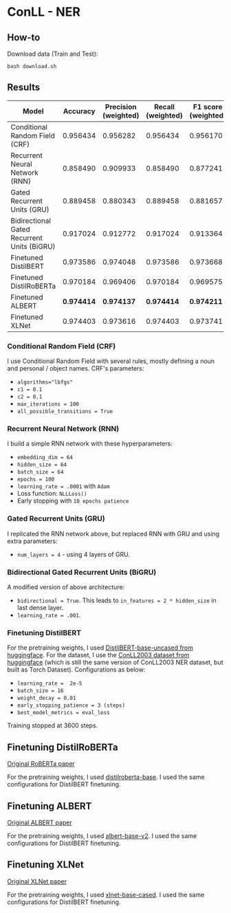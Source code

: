 # ConLL - NER

## How-to
Download data (Train and Test):
```
bash download.sh
```

## Results

| Model                                       | Accuracy     | Precision (weighted) | Recall (weighted) | F1 score (weighted) |
| ------------------------------------------- | ------------ | -------------------- | ----------------- | ------------------- |
| Conditional Random Field (CRF)              | 0.956434     | 0.956282             | 0.956434          | 0.956170            |
| Recurrent Neural Network (RNN)              | 0.858490     | 0.909933             | 0.858490          | 0.877241            |
| Gated Recurrent Units (GRU)                 | 0.889458     | 0.880343             | 0.889458          | 0.881657            |
| Bidirectional Gated Recurrent Units (BiGRU) | 0.917024     | 0.912772             | 0.917024          | 0.913364            |
| Finetuned DistilBERT                        | 0.973586     | 0.974048             | 0.973586          | 0.973668            |
| Finetuned DistilRoBERTa                     | 0.970184     | 0.969406             | 0.970184          | 0.969575            |
| Finetuned ALBERT                            | **0.974414** | **0.974137**         | **0.974414**      | **0.974211**        |
| Finetuned XLNet                             | 0.974403     | 0.973616             | 0.974403          | 0.973741            |

### Conditional Random Field (CRF)
I use Conditional Random Field with several rules, mostly defining a noun and personal / object names. CRF's parameters:
- `algorithms="lbfgs"`
- `c1 = 0.1`
- `c2 = 0.1`
- `max_iterations = 100`
- `all_possible_transitions = True`

### Recurrent Neural Network (RNN)
I build a simple RNN network with these hyperparameters:
- `embedding_dim = 64`
- `hidden_size = 64`
- `batch_size = 64`
- `epochs = 100`
- `learning_rate = .0001` with `Adam`
- Loss function: `NLLLoss()`
- Early stopping with `10 epochs patience`

### Gated Recurrent Units (GRU)
I replicated the RNN network above, but replaced RNN with GRU and using extra parameters:
- `num_layers = 4` - using 4 layers of GRU.

### Bidirectional Gated Recurrent Units (BiGRU)
A modified version of above architecture:
- `bidirectional = True`. This leads to `in_features = 2 * hidden_size` in last dense layer.
- `learning_rate = .001`.

### Finetuning DistilBERT
For the pretraining weights, I used [DistilBERT-base-uncased from huggingface](https://huggingface.co/distilbert-base-uncased). For the dataset, I use the [ConLL2003 dataset from huggingface](https://huggingface.co/datasets/conll2003) (which is still the same version of ConLL2003 NER dataset, but built as Torch Dataset). Configurations as below:
- `learning_rate =  2e-5`
- `batch_size = 16`
- `weight_decay = 0.01`
- `early_stopping_patience = 3 (steps)`
- `best_model_metrics = eval_loss`

Training stopped at 3600 steps.

## Finetuning DistilRoBERTa
[Original RoBERTa paper](https://arxiv.org/abs/1907.11692)

For the pretraining weights, I used [distilroberta-base](https://huggingface.co/distilroberta-base). I used the same configurations for DistilBERT finetuning.

## Finetuning ALBERT
[Original ALBERT paper](https://arxiv.org/abs/1909.11942)

For the pretraining weights, I used [albert-base-v2](https://huggingface.co/albert-base-v2). I used the same configurations for DistilBERT finetuning.

## Finetuning XLNet
[Original XLNet paper](https://arxiv.org/abs/1906.08237)

For the pretraining weights, I used [xlnet-base-cased](https://huggingface.co/xlnet-base-cased). I used the same configurations for DistilBERT finetuning.